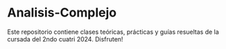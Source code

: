 # Analisis-Complejo

Este repositorio contiene clases teóricas, prácticas y guías resueltas de la cursada del 2ndo cuatri 2024.
Disfruten!
